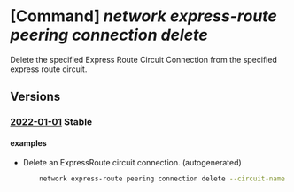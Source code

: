 # [Command] _network express-route peering connection delete_

Delete the specified Express Route Circuit Connection from the specified express route circuit.

## Versions

### [2022-01-01](/Resources/mgmt-plane/L3N1YnNjcmlwdGlvbnMve30vcmVzb3VyY2Vncm91cHMve30vcHJvdmlkZXJzL21pY3Jvc29mdC5uZXR3b3JrL2V4cHJlc3Nyb3V0ZWNpcmN1aXRzL3t9L3BlZXJpbmdzL3t9L2Nvbm5lY3Rpb25zL3t9/2022-01-01.xml) **Stable**

<!-- mgmt-plane /subscriptions/{}/resourcegroups/{}/providers/microsoft.network/expressroutecircuits/{}/peerings/{}/connections/{} 2022-01-01 -->

#### examples

- Delete an ExpressRoute circuit connection. (autogenerated)
    ```bash
        network express-route peering connection delete --circuit-name MyCircuit --name MyPeeringConnection --peering-name MyPeering --resource-group MyResourceGroup
    ```
